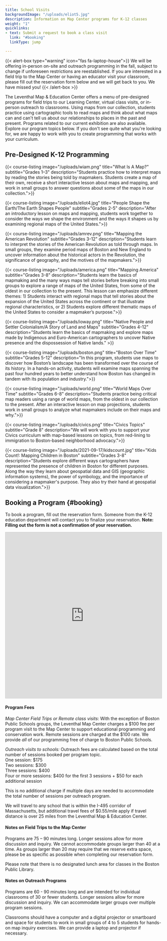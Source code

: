 ```yaml
---
title: School Visits
backgroundImage: "/uploads/eliot5.jpg"
description: Information on Map Center programs for K-12 classes
weight: "1"
quicklinks:
- text: Submit a request to book a class visit
  link: "#booking"
  linkType: jump

---
```

{{< alert-box type="warning" icon="fas fa-laptop-house">}} We will be offering in-person on-site and outreach programming in the fall, subject to change if unforeseen restrictions are reestablished. If you are interested in a field trip to the Map Center or having an educator visit your classroom, please fill out the reservation form below and we will get back to you. We have missed you! {{< /alert-box >}}

The Leventhal Map & Education Center offers a menu of pre-designed programs for field trips to our Learning Center, virtual class visits, or in-person outreach to classrooms. Using maps from our collection, students practice using cartographic tools to read maps and think about what maps can and can't tell us about our relationships to places in the past and present. Programs related to our current exhibition are also available. Explore our program topics below. If you don't see quite what you're looking for, we are happy to work with you to create programming that works with your curriculum.

## Pre-Designed K-12 Programming

{{< course-listing image="/uploads/wiam.png" title="What Is A Map?" subtitle="Grades 1–3" description="Students practice how to interpret maps by reading the stories being told by mapmakers. Students create a map of their own, receive a short interactive lesson about maps and mapping, and work in small groups to answer questions about some of the maps in our collection.">}}

{{< course-listing image="/uploads/eliot4.jpg" title="People Shape the Earth/The Earth Shapes People" subtitle="Grades 2-5" description="After an introductory lesson on maps and mapping, students work together to consider the ways we shape the environment and the ways it shapes us by examining regional maps of the United States.">}}

{{< course-listing image="/uploads/amrev.png" title="Mapping the American Revolution" subtitle="Grades 3-12" description="Students learn to interpret the stories of the American Revolution as told through maps. In small groups, they examine period maps of Boston and New England to uncover information about the historical actors in the Revolution, the significance of geography, and the motives of the mapmakers.">}}

{{< course-listing image="/uploads/america.png" title="Mapping America" subtitle="Grades 3-8" description="Students learn the basics of mapmaking and the many ways maps tell stories before breaking into small groups to explore a range of maps of the United States, from some of the oldest in our collection to the present. This lesson can emphasize different themes: 1) Students interact with regional maps that tell stories about the expansion of the United States across the continent or that illustrate regional characteristics, or 2) Students explore different thematic maps of the United States to consider a mapmaker’s purpose.">}}

{{< course-listing image="/uploads/ioway.png" title="Native People and Settler Colonialism/A Story of Land and Maps" subtitle="Grades 4-12" description="Students learn the basics of mapmaking and explore maps made by Indigenous and Euro-American cartographers to uncover Native presence and the dispossession of Native lands." >}}

{{< course-listing image="/uploads/boston.png" title="Boston Over Time" subtitle="Grades 5-12" description="In this program, students use maps to discover how Boston’s landscape has been transformed over the course of its history. In a hands-on activity, students will examine maps spanning the past four hundred years to better understand how Boston has changed in tandem with its population and industry.">}}

{{< course-listing image="/uploads/world.png" title="World Maps Over Time" subtitle="Grades 6-8" description="Students practice being critical map readers using a range of world maps, from the oldest in our collection to the present. After an interactive lesson on map projections, students work in small groups to analyze what mapmakers include on their maps and why.">}}

{{< course-listing image="/uploads/civics.png" title="Civics Topics" subtitle="Grade 8" description="We will work with you to support your Civics curriculum with map-based lessons on topics, from red-lining to immigration to Boston-based neighborhood advocacy.">}}

{{< course-listing image="/uploads/2021-09-17/kidscount.jpg" title="Kids Count!: Mapping Children in Boston" subtitle="Grades 3-8" description="Students explore different ways cartographers have represented the presence of children in Boston for different purposes. Along the way they learn about geospatial data and GIS (geographic information systems), the power of symbology, and the importance of considering a mapmaker's purpose. They also try their hand at geospatial data visualization.">}}

## Booking a Program {#booking}

To book a program, fill out the reservation form. Someone from the K-12 education department will contact you to finalize your reservation. **Note: Filling out the form is not a confirmation of your reservation.**

<iframe class="airtable-embed mb-5" src="https://airtable.com/embed/shrBJNwz49WB8i2jH?backgroundColor=yellow\](https://airtable.com/embed/shrBJNwz49WB8i2jH?backgroundColor=yellow " frameborder="0" onmousewheel="" width="100%" height="533" style="background: transparent; border: 1px solid #ccc;"></iframe>

#### Program Fees

_Map Center Field Trips or Remote class visits_: With the exception of Boston Public Schools groups, the Leventhal Map Center charges a $100 fee per program visit to the Map Center to support educational programming and conservation work. Remote sessions are charged at the $100 rate. We provide _all_ of our programming free of charge to Boston Public Schools.

_Outreach visits to schools:_ Outreach fees are calculated based on the total number of sessions booked per program topic.  
One session: $175  
Two sessions: $300  
Three sessions: $400  
Four or more sessions: $400 for the first 3 sessions + $50 for each additional session

This is no additional charge if multiple days are needed to accommodate the total number of sessions per outreach program.

We will travel to any school that is within the I-495 corridor of Massachusetts, but additional travel fees of $0.55/mile apply if travel distance is over 25 miles from the Leventhal Map & Education Center.

#### Notes on Field Trips to the Map Center

Programs are 75 – 90 minutes long. Longer sessions allow for more discussion and inquiry. We cannot accommodate groups larger than 40 at a time. As groups larger than 20 may require that we reserve extra space, please be as specific as possible when completing our reservation form.

Please note that there is no designated lunch area for classes in the Boston Public Library.

#### Notes on Outreach Programs

Programs are 60 - 90 minutes long and are intended for individual classrooms of 30 or fewer students. Longer sessions allow for more discussion and inquiry. We can accommodate larger groups over multiple program sessions.

Classrooms should have a computer and a digital projector or smartboard and space for students to work in small groups of 4 to 5 students for hands-on map inquiry exercises. We can provide a laptop and projector if necessary.